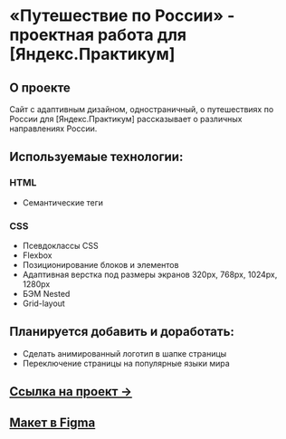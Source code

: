 # «Путешествие по России» - проектная работа для [Яндекс.Практикум]

## О проекте
Сайт с адаптивным дизайном, одностраничный, о путешествиях по России для [Яндекс.Практикум] рассказывает о различных направлениях России.

## Используемаые технологии:

### HTML
* Семантические теги

### CSS
* Псевдоклассы CSS
* Flexbox
* Позиционирование блоков и элементов
* Адаптивная верстка под размеры экранов 320px, 768px, 1024px, 1280px
* БЭМ Nested
* Grid-layout


## Планируется добавить и доработать:
* Сделать анимированный логотип в шапке страницы
* Переключение страницы на популярные языки мира


## [Ссылка на проект &rarr;](https://karkusha123.github.io/russian-travel/)

## [Макет в Figma](https://www.figma.com/file/5S2WSbEFL6awjVWJ0NWL8Q/Sprint-3_-Russia-_-desktop-%2B-mobile?node-id=62863%3A634&t=xMegNRrFUQyxk7FH-0)